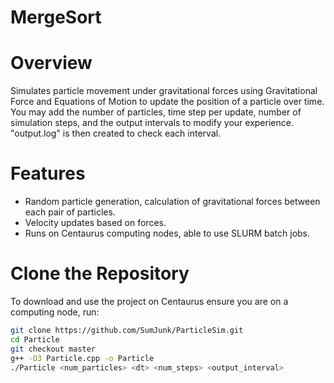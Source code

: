 # MergeSort

# Overview  
Simulates particle movement under gravitational forces using Gravitational Force and Equations of Motion to update the position of a particle over time. You may add the number of particles, time step per update, number of simulation steps, and the output intervals to modify your experience. "output.log" is then created to check each interval.
 

# Features  
- Random particle generation, calculation of gravitational forces between each pair of particles.
- Velocity updates based on forces. 
- Runs on Centaurus computing nodes, able to use SLURM batch jobs.
 
 
# Clone the Repository  
To download and use the project on Centaurus ensure you are on a computing node, run:  
```bash
git clone https://github.com/SumJunk/ParticleSim.git
cd Particle
git checkout master
g++ -O3 Particle.cpp -o Particle
./Particle <num_particles> <dt> <num_steps> <output_interval>


